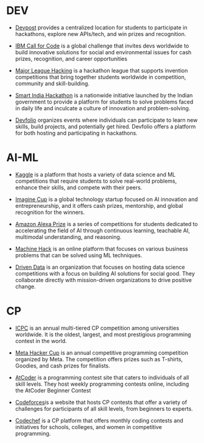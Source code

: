 

# DEV

- [Devpost](https://devpost.com/) provides a centralized location for students to participate in hackathons, explore new APIs/tech, and win prizes and recognition.

- [IBM Call for Code](https://developer.ibm.com/callforcode/) is a global challenge that invites devs worldwide to build innovative solutions for social and environmental issues for cash prizes, recognition, and career opportunities

- [Major League Hacking](https://mlh.io/) is a hackathon league that supports invention competitions that bring together students worldwide in competition, community and skill-building.

- [Smart India Hackathon](https://www.sih.gov.in/) is a nationwide initiative launched by the Indian government to provide a platform for students to solve problems faced in daily life and inculcate a culture of innovation and problem-solving.

- [Devfolio](https://devfolio.co/) organizes events where individuals can participate to learn new skills, build projects, and potentially get hired. Devfolio offers a platform for both hosting and participating in hackathons.

# AI-ML

- [Kaggle](https://www.kaggle.com/) is a platform that hosts a variety of data science and ML competitions that require students to solve real-world problems, enhance their skills, and compete with their peers.

- [Imagine Cup](https://imaginecup.microsoft.com/en-us) is a global technology startup focused on AI innovation and entrepreneurship, and it offers cash prizes, mentorship, and global recognition for the winners.

- [Amazon Alexa Prize](https://www.amazon.science/alexa-prize) is  a series of competitions for students dedicated to accelerating the field of AI through continuous learning, teachable AI, multimodal understanding, and reasoning.

- [Machine Hack](https://machinehack.com/) is an online platform that focuses on various business problems that can be solved using ML techniques.

- [Driven Data](https://www.drivendata.org/) is an organization that focuses on hosting data science competitions with a focus on building AI solutions for social good. They collaborate directly with mission-driven organizations to drive positive change.

# CP

- [ICPC](https://icpc.global/) is an annual multi-tiered CP competition among universities worldwide. It is the oldest, largest, and most prestigious programming contest in the world.

- [Meta Hacker Cup](https://www.facebook.com/codingcompetitions/hacker-cup) is an annual competitive programming competition organized by Meta. The competition offers prizes such as T-shirts, Goodies, and cash prizes for finalists.

- [AtCoder](https://atcoder.jp/) is a programming contest site that caters to individuals of all skill levels. They host weekly programming contests online, including the AtCoder Beginner Contest

- [Codeforces](https://codeforces.com/)is a website that hosts CP contests that offer a variety of challenges for participants of all skill levels, from beginners to experts.

- [Codechef](https://www.codechef.com/) is a CP platform that offers monthly coding contests and initiatives for schools, colleges, and women in competitive programming.

